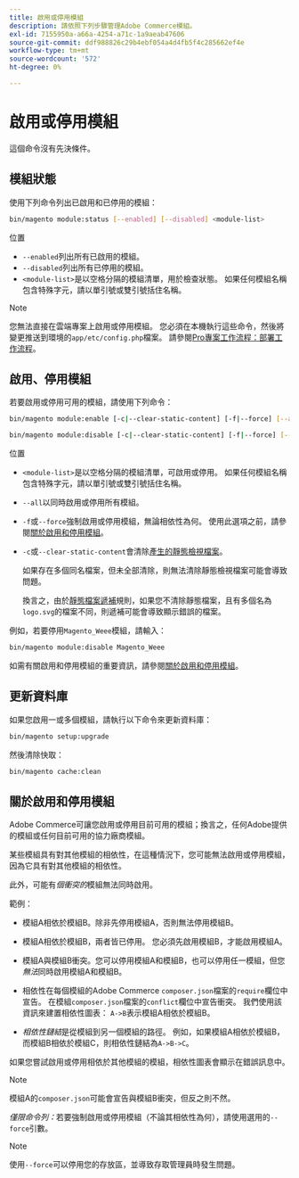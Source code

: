 ```yaml
---
title: 啟用或停用模組
description: 請依照下列步驟管理Adobe Commerce模組。
exl-id: 7155950a-a66a-4254-a71c-1a9aeab47606
source-git-commit: ddf988826c29b4ebf054a4d4fb5f4c285662ef4e
workflow-type: tm+mt
source-wordcount: '572'
ht-degree: 0%

---
```


# 啟用或停用模組

這個命令沒有先決條件。

## 模組狀態

使用下列命令列出已啟用和已停用的模組：

```bash
bin/magento module:status [--enabled] [--disabled] <module-list>
```

位置

* `--enabled`列出所有已啟用的模組。
* `--disabled`列出所有已停用的模組。
* `<module-list>`是以空格分隔的模組清單，用於檢查狀態。 如果任何模組名稱包含特殊字元，請以單引號或雙引號括住名稱。

>[!NOTE]
>
>您無法直接在雲端專案上啟用或停用模組。 您必須在本機執行這些命令，然後將變更推送到環境的`app/etc/config.php`檔案。 請參閱[Pro專案工作流程：部署工作流程](https://experienceleague.adobe.com/docs/commerce-cloud-service/user-guide/architecture/pro-develop-deploy-workflow.html#deployment-workflow)。

## 啟用、停用模組

若要啟用或停用可用的模組，請使用下列命令：

```bash
bin/magento module:enable [-c|--clear-static-content] [-f|--force] [--all] <module-list>
```

```bash
bin/magento module:disable [-c|--clear-static-content] [-f|--force] [--all] <module-list>
```

位置

* `<module-list>`是以空格分隔的模組清單，可啟用或停用。 如果任何模組名稱包含特殊字元，請以單引號或雙引號括住名稱。
* `--all`以同時啟用或停用所有模組。
* `-f`或`--force`強制啟用或停用模組，無論相依性為何。 使用此選項之前，請參閱[關於啟用和停用模組](#about-enabling-and-disabling-modules)。
* `-c`或`--clear-static-content`會清除[產生的靜態檢視檔案](../../configuration/cli/static-view-file-deployment.md)。

  如果存在多個同名檔案，但未全部清除，則無法清除靜態檢視檔案可能會導致問題。

  換言之，由於[靜態檔案遞補](../../configuration/cli/static-view-file-deployment.md)規則，如果您不清除靜態檔案，且有多個名為`logo.svg`的檔案不同，則遞補可能會導致顯示錯誤的檔案。

例如，若要停用`Magento_Weee`模組，請輸入：

```bash
bin/magento module:disable Magento_Weee
```

如需有關啟用和停用模組的重要資訊，請參閱[關於啟用和停用模組](#about-enabling-and-disabling-modules)。

## 更新資料庫

如果您啟用一或多個模組，請執行以下命令來更新資料庫：

```bash
bin/magento setup:upgrade
```

然後清除快取：

```bash
bin/magento cache:clean
```

## 關於啟用和停用模組

Adobe Commerce可讓您啟用或停用目前可用的模組；換言之，任何Adobe提供的模組或任何目前可用的協力廠商模組。

某些模組具有對其他模組的相依性，在這種情況下，您可能無法啟用或停用模組，因為它具有對其他模組的相依性。

此外，可能有&#x200B;*個衝突的*&#x200B;模組無法同時啟用。

範例：

* 模組A相依於模組B。除非先停用模組A，否則無法停用模組B。

* 模組A相依於模組B，兩者皆已停用。 您必須先啟用模組B，才能啟用模組A。

* 模組A與模組B衝突。您可以停用模組A和模組B，也可以停用任一模組，但您&#x200B;*無法*&#x200B;同時啟用模組A和模組B。

* 相依性在每個模組的Adobe Commerce `composer.json`檔案的`require`欄位中宣告。 在模組`composer.json`檔案的`conflict`欄位中宣告衝突。 我們使用該資訊來建置相依性圖表： `A->B`表示模組A相依於模組B。

* *相依性鏈結*&#x200B;是從模組到另一個模組的路徑。 例如，如果模組A相依於模組B，而模組B相依於模組C，則相依性鏈結為`A->B->C`。

如果您嘗試啟用或停用相依於其他模組的模組，相依性圖表會顯示在錯誤訊息中。

>[!NOTE]
>
>模組A的`composer.json`可能會宣告與模組B衝突，但反之則不然。

*僅限命令列：*&#x200B;若要強制啟用或停用模組（不論其相依性為何），請使用選用的`--force`引數。

>[!NOTE]
>
>使用`--force`可以停用您的存放區，並導致存取管理員時發生問題。
